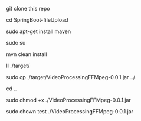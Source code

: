 git clone this repo

cd SpringBoot-fileUpload

sudo apt-get install maven

sudo su

mvn clean install

ll ./target/

sudo cp ./target/VideoProcessingFFMpeg-0.0.1.jar ../

cd ..

sudo chmod +x ./VideoProcessingFFMpeg-0.0.1.jar

sudo chown test ./VideoProcessingFFMpeg-0.0.1.jar

